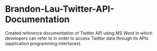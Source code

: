 # Brandon-Lau-Twitter-API-Documentation
Created reference documentation of Twitter API using MS Word in which developers can refer to in order to access Twitter data through its APIs (application programming interfaces). 
